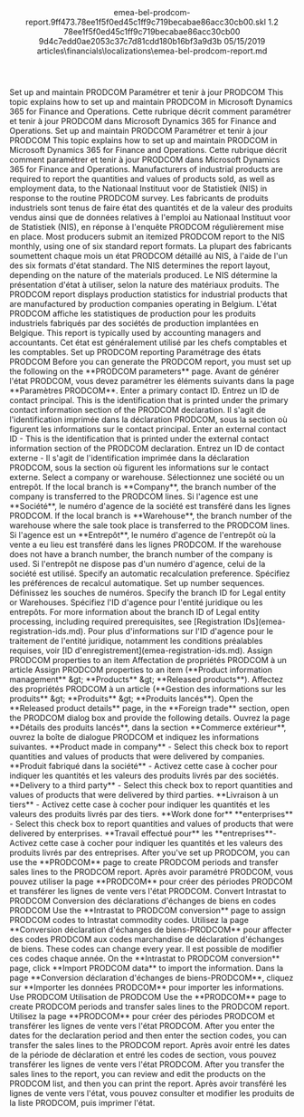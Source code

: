 <?xml version="1.0" encoding="UTF-8"?>
<xliff xmlns:logoport="urn:logoport:xliffeditor:xliff-extras:1.0" xmlns:tilt="urn:logoport:xliffeditor:tilt-non-translatables:1.0" xmlns:xsi="http://www.w3.org/2001/XMLSchema-instance" xmlns="urn:oasis:names:tc:xliff:document:1.2" xmlns:xliffext="urn:microsoft:content:schema:xliffextensions" version="1.2" xsi:schemaLocation="urn:oasis:names:tc:xliff:document:1.2 xliff-core-1.2-transitional.xsd">
  <file datatype="xml" source-language="en-US" original="emea-bel-prodcom-report.md" target-language="fr-FR">
    <header>
      <tool tool-company="Microsoft" tool-version="1.0-7889195" tool-name="mdxliff" tool-id="mdxliff"/>
      <xliffext:skl_file_name>emea-bel-prodcom-report.9ff473.78ee1f5f0ed45c1ff9c719becabae86acc30cb00.skl</xliffext:skl_file_name>
      <xliffext:version>1.2</xliffext:version>
      <xliffext:ms.openlocfilehash>78ee1f5f0ed45c1ff9c719becabae86acc30cb00</xliffext:ms.openlocfilehash>
      <xliffext:ms.sourcegitcommit>9d4c7edd0ae2053c37c7d81cdd180b16bf3a9d3b</xliffext:ms.sourcegitcommit>
      <xliffext:ms.lasthandoff>05/15/2019</xliffext:ms.lasthandoff>
      <xliffext:ms.openlocfilepath>articles\financials\localizations\emea-bel-prodcom-report.md</xliffext:ms.openlocfilepath>
    </header>
    <body>
      <group extype="content" id="content">
        <trans-unit xml:space="preserve" translate="yes" id="101" restype="x-metadata">
          <source>Set up and maintain PRODCOM</source>
        <target logoport:matchpercent="101" state="translated" state-qualifier="leveraged-tm">Paramétrer et tenir à jour PRODCOM</target></trans-unit>
        <trans-unit xml:space="preserve" translate="yes" id="102" restype="x-metadata">
          <source>This topic explains how to set up and maintain PRODCOM in Microsoft Dynamics 365 for Finance and Operations.</source>
        <target logoport:matchpercent="101" state="translated" state-qualifier="leveraged-tm">Cette rubrique décrit comment paramétrer et tenir à jour PRODCOM dans Microsoft Dynamics 365 for Finance and Operations.</target></trans-unit>
        <trans-unit xml:space="preserve" translate="yes" id="103">
          <source>Set up and maintain PRODCOM</source>
        <target logoport:matchpercent="101" state="translated" state-qualifier="leveraged-tm">Paramétrer et tenir à jour PRODCOM</target></trans-unit>
        <trans-unit xml:space="preserve" translate="yes" id="104">
          <source>This topic explains how to set up and maintain PRODCOM in Microsoft Dynamics 365 for Finance and Operations.</source>
        <target logoport:matchpercent="101" state="translated" state-qualifier="leveraged-tm">Cette rubrique décrit comment paramétrer et tenir à jour PRODCOM dans Microsoft Dynamics 365 for Finance and Operations.</target></trans-unit>
        <trans-unit xml:space="preserve" translate="yes" id="105">
          <source>Manufacturers of industrial products are required to report the quantities and values of products sold, as well as employment data, to the Nationaal Instituut voor de Statistiek (NIS) in response to the routine PRODCOM survey.</source>
        <target logoport:matchpercent="101" state="translated" state-qualifier="leveraged-tm">Les fabricants de produits industriels sont tenus de faire état des quantités et de la valeur des produits vendus ainsi que de données relatives à l'emploi au Nationaal Instituut voor de Statistiek (NIS), en réponse à l'enquête PRODCOM régulièrement mise en place.</target></trans-unit>
        <trans-unit xml:space="preserve" translate="yes" id="106">
          <source>Most producers submit an itemized PRODCOM report to the NIS monthly, using one of six standard report formats.</source>
        <target logoport:matchpercent="101" state="translated" state-qualifier="leveraged-tm">La plupart des fabricants soumettent chaque mois un état PRODCOM détaillé au NIS, à l'aide de l'un des six formats d'état standard.</target></trans-unit>
        <trans-unit xml:space="preserve" translate="yes" id="107">
          <source>The NIS determines the report layout, depending on the nature of the materials produced.</source>
        <target logoport:matchpercent="101" state="translated" state-qualifier="leveraged-tm">Le NIS détermine la présentation d'état à utiliser, selon la nature des matériaux produits.</target></trans-unit>
        <trans-unit xml:space="preserve" translate="yes" id="108">
          <source>The PRODCOM report displays production statistics for industrial products that are manufactured by production companies operating in Belgium.</source>
        <target logoport:matchpercent="101" state="translated" state-qualifier="leveraged-tm">L'état PRODCOM affiche les statistiques de production pour les produits industriels fabriqués par des sociétés de production implantées en Belgique.</target></trans-unit>
        <trans-unit xml:space="preserve" translate="yes" id="109">
          <source>This report is typically used by accounting managers and accountants.</source>
        <target logoport:matchpercent="101" state="translated" state-qualifier="leveraged-tm">Cet état est généralement utilisé par les chefs comptables et les comptables.</target></trans-unit>
        <trans-unit xml:space="preserve" translate="yes" id="110">
          <source>Set up PRODCOM reporting</source>
        <target logoport:matchpercent="101" state="translated" state-qualifier="leveraged-tm">Paramétrage des états PRODCOM</target></trans-unit>
        <trans-unit xml:space="preserve" translate="yes" id="111">
          <source>Before you can generate the PRODCOM report, you must set up the following on the <bpt id="p1">**</bpt>PRODCOM parameters<ept id="p1">**</ept> page.</source>
        <target logoport:matchpercent="101" state="translated" state-qualifier="leveraged-tm">Avant de générer l'état PRODCOM, vous devez paramétrer les éléments suivants dans la page <bpt id="p1">**</bpt>Paramètres PRODCOM<ept id="p1">**</ept>.</target></trans-unit>
        <trans-unit xml:space="preserve" translate="yes" id="112">
          <source>Enter a primary contact ID.</source>
        <target logoport:matchpercent="101" state="translated" state-qualifier="leveraged-tm">Entrez un ID de contact principal.</target></trans-unit>
        <trans-unit xml:space="preserve" translate="yes" id="113">
          <source>This is the identification that is printed under the primary contact information section of the PRODCOM declaration.</source>
        <target logoport:matchpercent="101" state="translated" state-qualifier="leveraged-tm">Il s'agit de l'identification imprimée dans la déclaration PRODCOM, sous la section où figurent les informations sur le contact principal.</target></trans-unit>
        <trans-unit xml:space="preserve" translate="yes" id="114">
          <source>Enter an external contact ID - This is the identification that is printed under the external contact information section of the PRODCOM declaration.</source>
        <target logoport:matchpercent="101" state="translated" state-qualifier="leveraged-tm">Entrez un ID de contact externe - Il s'agit de l'identification imprimée dans la déclaration PRODCOM, sous la section où figurent les informations sur le contact externe.</target></trans-unit>
        <trans-unit xml:space="preserve" translate="yes" id="115">
          <source>Select a company or warehouse.</source>
        <target logoport:matchpercent="101" state="translated" state-qualifier="leveraged-tm">Sélectionnez une société ou un entrepôt.</target></trans-unit>
        <trans-unit xml:space="preserve" translate="yes" id="116">
          <source>If the local branch is <bpt id="p1">**</bpt>Company<ept id="p1">**</ept>, the branch number of the company is transferred to the PRODCOM lines.</source>
        <target logoport:matchpercent="101" state="translated" state-qualifier="leveraged-tm">Si l'agence est une <bpt id="p1">**</bpt>Société<ept id="p1">**</ept>, le numéro d'agence de la société est transféré dans les lignes PRODCOM.</target></trans-unit>
        <trans-unit xml:space="preserve" translate="yes" id="117">
          <source>If the local branch is <bpt id="p1">**</bpt>Warehouse<ept id="p1">**</ept>, the branch number of the warehouse where the sale took place is transferred to the PRODCOM lines.</source>
        <target logoport:matchpercent="101" state="translated" state-qualifier="leveraged-tm">Si l'agence est un <bpt id="p1">**</bpt>Entrepôt<ept id="p1">**</ept>, le numéro d'agence de l'entrepôt où la vente a eu lieu est transféré dans les lignes PRODCOM.</target></trans-unit>
        <trans-unit xml:space="preserve" translate="yes" id="118">
          <source>If the warehouse does not have a branch number, the branch number of the company is used.</source>
        <target logoport:matchpercent="101" state="translated" state-qualifier="leveraged-tm">Si l'entrepôt ne dispose pas d'un numéro d'agence, celui de la société est utilisé.</target></trans-unit>
        <trans-unit xml:space="preserve" translate="yes" id="119">
          <source>Specify an automatic recalculation preference.</source>
        <target logoport:matchpercent="101" state="translated" state-qualifier="leveraged-tm">Spécifiez les préférences de recalcul automatique.</target></trans-unit>
        <trans-unit xml:space="preserve" translate="yes" id="120">
          <source>Set up number sequences.</source>
        <target logoport:matchpercent="101" state="translated" state-qualifier="leveraged-tm">Définissez les souches de numéros.</target></trans-unit>
        <trans-unit xml:space="preserve" translate="yes" id="121">
          <source>Specify the branch ID for Legal entity or Warehouses.</source>
        <target logoport:matchpercent="101" state="translated" state-qualifier="leveraged-tm">Spécifiez l'ID d'agence pour l'entité juridique ou les entrepôts.</target></trans-unit>
        <trans-unit xml:space="preserve" translate="yes" id="122">
          <source>For more information about the branch ID of Legal entity processing, including required prerequisites, see <bpt id="p1">[</bpt>Registration IDs<ept id="p1">](emea-registration-ids.md)</ept>.</source>
        <target logoport:matchpercent="101" state="translated" state-qualifier="leveraged-tm">Pour plus d'informations sur l'ID d'agence pour le traitement de l'entité juridique, notamment les conditions préalables requises, voir <bpt id="p1">[</bpt>ID d'enregistrement<ept id="p1">](emea-registration-ids.md)</ept>.</target></trans-unit>
        <trans-unit xml:space="preserve" translate="yes" id="123">
          <source>Assign PRODCOM properties to an item</source>
        <target logoport:matchpercent="101" state="translated" state-qualifier="leveraged-tm">Affectation de propriétés PRODCOM à un article</target></trans-unit>
        <trans-unit xml:space="preserve" translate="yes" id="124">
          <source>Assign PRODCOM properties to an item (<bpt id="p1">**</bpt>Product information management<ept id="p1">**</ept> <ph id="ph1">&amp;gt;</ph> <bpt id="p2">**</bpt>Products<ept id="p2">**</ept> <ph id="ph2">&amp;gt;</ph> <bpt id="p3">**</bpt>Released products<ept id="p3">**</ept>).</source>
        <target logoport:matchpercent="101" state="translated" state-qualifier="leveraged-tm">Affectez des propriétés PRODCOM à un article (<bpt id="p1">**</bpt>Gestion des informations sur les produits<ept id="p1">**</ept> <ph id="ph1">&amp;gt;</ph> <bpt id="p2">**</bpt>Produits<ept id="p2">**</ept> <ph id="ph2">&amp;gt;</ph> <bpt id="p3">**</bpt>Produits lancés<ept id="p3">**</ept>).</target></trans-unit>
        <trans-unit xml:space="preserve" translate="yes" id="125">
          <source>Open the <bpt id="p1">**</bpt>Released product details<ept id="p1">**</ept> page, in the <bpt id="p2">**</bpt>Foreign trade<ept id="p2">**</ept> section, open the PRODCOM dialog box and provide the following details.</source>
        <target logoport:matchpercent="101" state="translated" state-qualifier="leveraged-tm">Ouvrez la page <bpt id="p1">**</bpt>Détails des produits lancés<ept id="p1">**</ept>, dans la section <bpt id="p2">**</bpt>Commerce extérieur<ept id="p2">**</ept>, ouvrez la boîte de dialogue PRODCOM et indiquez les informations suivantes.</target></trans-unit>
        <trans-unit xml:space="preserve" translate="yes" id="126">
          <source><bpt id="p1">**</bpt>Product made in company<ept id="p1">**</ept> - Select this check box to report quantities and values of products that were delivered by companies.</source>
        <target logoport:matchpercent="101" state="translated" state-qualifier="leveraged-tm"><bpt id="p1">**</bpt>Produit fabriqué dans la société<ept id="p1">**</ept> - Activez cette case à cocher pour indiquer les quantités et les valeurs des produits livrés par des sociétés.</target></trans-unit>
        <trans-unit xml:space="preserve" translate="yes" id="127">
          <source><bpt id="p1">**</bpt>Delivery to a third party<ept id="p1">**</ept> - Select this check box to report quantities and values of products that were delivered by third parties.</source>
        <target logoport:matchpercent="101" state="translated" state-qualifier="leveraged-tm"><bpt id="p1">**</bpt>Livraison à un tiers<ept id="p1">**</ept> - Activez cette case à cocher pour indiquer les quantités et les valeurs des produits livrés par des tiers.</target></trans-unit>
        <trans-unit xml:space="preserve" translate="yes" id="128">
          <source><bpt id="p1">**</bpt>Work done for<ept id="p1">**</ept> <bpt id="p2">**</bpt>enterprises<ept id="p2">**</ept> - Select this check box to report quantities and values of products that were delivered by enterprises.</source>
        <target logoport:matchpercent="101" state="translated" state-qualifier="leveraged-tm"><bpt id="p1">**</bpt>Travail effectué pour<ept id="p1">**</ept> les <bpt id="p2">**</bpt>entreprises<ept id="p2">**</ept>- Activez cette case à cocher pour indiquer les quantités et les valeurs des produits livrés par des entreprises.</target></trans-unit>
        <trans-unit xml:space="preserve" translate="yes" id="129">
          <source>After you've set up PRODCOM, you can use the <bpt id="p1">**</bpt>PRODCOM<ept id="p1">**</ept> page to create PRODCOM periods and transfer sales lines to the PRODCOM report.</source>
        <target logoport:matchpercent="101" state="translated" state-qualifier="leveraged-tm">Après avoir paramétré PRODCOM, vous pouvez utiliser la page <bpt id="p1">**</bpt>PRODCOM<ept id="p1">**</ept> pour créer des périodes PRODCOM et transférer les lignes de vente vers l'état PRODCOM.</target></trans-unit>
        <trans-unit xml:space="preserve" translate="yes" id="130">
          <source>Convert Intrastat to PRODCOM</source>
        <target logoport:matchpercent="101" state="translated" state-qualifier="leveraged-tm">Conversion des déclarations d'échanges de biens en codes PRODCOM</target></trans-unit>
        <trans-unit xml:space="preserve" translate="yes" id="131">
          <source>Use the <bpt id="p1">**</bpt>Intrastat to PRODCOM conversion<ept id="p1">**</ept> page to assign PRODCOM codes to Intrastat commodity codes.</source>
        <target logoport:matchpercent="101" state="translated" state-qualifier="leveraged-tm">Utilisez la page <bpt id="p1">**</bpt>Conversion déclaration d'échanges de biens-PRODCOM<ept id="p1">**</ept> pour affecter des codes PRODCOM aux codes marchandise de déclaration d'échanges de biens.</target></trans-unit>
        <trans-unit xml:space="preserve" translate="yes" id="132">
          <source>These codes can change every year.</source>
        <target logoport:matchpercent="101" state="translated" state-qualifier="leveraged-tm">Il est possible de modifier ces codes chaque année.</target></trans-unit>
        <trans-unit xml:space="preserve" translate="yes" id="133">
          <source>On the <bpt id="p1">**</bpt>Intrastat to PRODCOM conversion<ept id="p1">**</ept> page, click <bpt id="p2">**</bpt>Import PRODCOM data<ept id="p2">**</ept> to import the information.</source>
        <target logoport:matchpercent="101" state="translated" state-qualifier="leveraged-tm">Dans la page <bpt id="p1">**</bpt>Conversion déclaration d'échanges de biens-PRODCOM<ept id="p1">**</ept>, cliquez sur <bpt id="p2">**</bpt>Importer les données PRODCOM<ept id="p2">**</ept> pour importer les informations.</target></trans-unit>
        <trans-unit xml:space="preserve" translate="yes" id="134">
          <source>Use PRODCOM</source>
        <target logoport:matchpercent="101" state="translated" state-qualifier="leveraged-tm">Utilisation de PRODCOM</target></trans-unit>
        <trans-unit xml:space="preserve" translate="yes" id="135">
          <source>Use the <bpt id="p1">**</bpt>PRODCOM<ept id="p1">**</ept> page to create PRODCOM periods and transfer sales lines to the PRODCOM report.</source>
        <target logoport:matchpercent="101" state="translated" state-qualifier="leveraged-tm">Utilisez la page <bpt id="p1">**</bpt>PRODCOM<ept id="p1">**</ept> pour créer des périodes PRODCOM et transférer les lignes de vente vers l'état PRODCOM.</target></trans-unit>
        <trans-unit xml:space="preserve" translate="yes" id="136">
          <source>After you enter the dates for the declaration period and then enter the section codes, you can transfer the sales lines to the PRODCOM report.</source>
        <target logoport:matchpercent="101" state="translated" state-qualifier="leveraged-tm">Après avoir entré les dates de la période de déclaration et entré les codes de section, vous pouvez transférer les lignes de vente vers l'état PRODCOM.</target></trans-unit>
        <trans-unit xml:space="preserve" translate="yes" id="137">
          <source>After you transfer the sales lines to the report, you can review and edit the products on the PRODCOM list, and then you can print the report.</source>
        <target logoport:matchpercent="101" state="translated" state-qualifier="leveraged-tm">Après avoir transféré les lignes de vente vers l'état, vous pouvez consulter et modifier les produits de la liste PRODCOM, puis imprimer l'état.</target></trans-unit>
      </group>
    </body>
  </file>
</xliff>